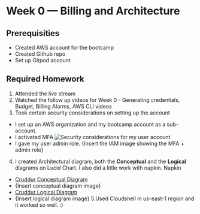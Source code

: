 # Week 0 — Billing and Architecture

## Prerequisities
 - Created AWS account for the bootcamp
 - Created Github repo
 - Set up Gitpod account 

## Required Homework
1. Attended the live stream
2. Watched the follow up videos for Week 0 - Generating credentials, Budget, Billing Alarms, AWS CLI videos
3. Took certain security considerations on setting up the account
  - I set up an AWS organization and my bootcamp account as a sub-account.
  - I activated MFA
  ![Security considerations for my user account](assets/)
  - I gave my user admin role.
{Insert the IAM image showing the MFA + admin role}
4. I created Architectural diagram, both the **Conceptual** and the **Logical** diagrams on Lucid Chart. I also did a little work with napkin.
Napkin
  - [Cruddur Conceptual Diagram](https://lucid.app/lucidchart/d0099a6b-c439-49d6-9cd0-6ae210eb165e/edit?invitationId=inv_542f629e-965d-4657-8013-154f306e223e)
  - {Insert conceptual diagram image}
  - [Cruddur Logical Diagram](https://lucid.app/lucidchart/a5a64e5f-b0f1-40a0-88d6-8ce213c7d2e0/edit?viewport_loc=63%2C-255%2C3469%2C1747%2C0_0&invitationId=inv_55f3b14f-5f06-4c63-84af-845bfaaf1f5d)
 - {Insert logical diagram image}
5.Used Cloudshell in us-east-1 region and it worked so well. :)
